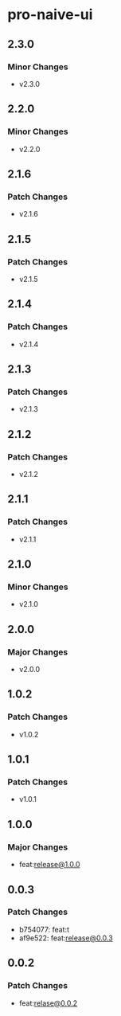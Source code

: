 # pro-naive-ui

## 2.3.0

### Minor Changes

- v2.3.0

## 2.2.0

### Minor Changes

- v2.2.0

## 2.1.6

### Patch Changes

- v2.1.6

## 2.1.5

### Patch Changes

- v2.1.5

## 2.1.4

### Patch Changes

- v2.1.4

## 2.1.3

### Patch Changes

- v2.1.3

## 2.1.2

### Patch Changes

- v2.1.2

## 2.1.1

### Patch Changes

- v2.1.1

## 2.1.0

### Minor Changes

- v2.1.0

## 2.0.0

### Major Changes

- v2.0.0

## 1.0.2

### Patch Changes

- v1.0.2

## 1.0.1

### Patch Changes

- v1.0.1

## 1.0.0

### Major Changes

- feat:release@1.0.0

## 0.0.3

### Patch Changes

- b754077: feat:t
- af9e522: feat:release@0.0.3

## 0.0.2

### Patch Changes

- feat:relase@0.0.2
